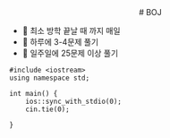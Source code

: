 <center> 
    # BOJ 
</center>

- 📌 최소 방학 끝날 때 까지 매일
- 📌 하루에 3-4문제 풀기
- 📌 일주일에 25문제 이상 풀기
```
#include <iostream>
using namespace std;

int main() {
    ios::sync_with_stdio(0);
    cin.tie(0);
   
}
```
